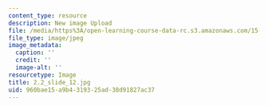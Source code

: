 ```yaml
---
content_type: resource
description: New image Upload
file: /media/https%3A/open-learning-course-data-rc.s3.amazonaws.com/15-s21-nuts-and-bolts-of-business-plans-january-iap-2014/960bae15a9b4319325ad38d91827ac37_2.2_slide_12.jpg
file_type: image/jpeg
image_metadata:
  caption: ''
  credit: ''
  image-alt: ''
resourcetype: Image
title: 2.2_slide_12.jpg
uid: 960bae15-a9b4-3193-25ad-38d91827ac37
---
```

